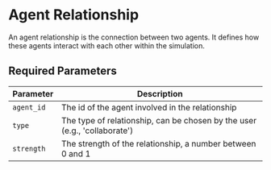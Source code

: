# Agent Relationship

An agent relationship is the connection between two agents. It defines how these agents interact with each other within the simulation.

## Required Parameters

 Parameter | Description |
-----------|-------------|
 `agent_id` | The id of the agent involved in the relationship |
 `type` | The type of relationship, can be chosen by the user (e.g., 'collaborate') |
 `strength` | The strength of the relationship, a number between 0 and 1 |
